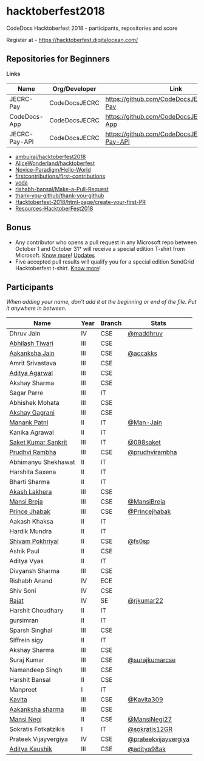 # hacktoberfest2018

CodeDocs Hacktoberfest 2018 - participants, repositories and score

Register at - https://hacktoberfest.digitalocean.com/

## Repositories for Beginners

**Links**

| Name | Org/Developer | Link | Topic |
| --- | --- | --- | --- |
| JECRC-Pay | CodeDocsJECRC | https://github.com/CodeDocsJECRC/JECRC-Pay | Android, Java |
| CodeDocs-App | CodeDocsJECRC | https://github.com/CodeDocsJECRC/CodeDocs-App | Android, Kotlin |
| JECRC-Pay-API | CodeDocsJECRC | https://github.com/CodeDocsJECRC/JECRC-Pay-API | Node.js, MongoDB |


* [ambujraj/hacktoberfest2018](https://github.com/ambujraj/hacktoberfest2018)
* [AliceWonderland/hacktoberfest](https://github.com/AliceWonderland/hacktoberfest)
* [Novice-Paradigm/Hello-World](https://github.com/Novice-Paradigm/Hello-World) 
* [firstcontributions/first-contributions](https://github.com/firstcontributions/first-contributions)
* [yoda](https://github.com/yoda-pa/yoda)
* [rishabh-bansal/Make-a-Pull-Request](https://github.com/rishabh-bansal/Make-a-Pull-Request)
* [thank-you-github/thank-you-github](https://github.com/thank-you-github/thank-you-github)
* [Hacktoberfest-2018/html-page/create-your-first-PR](https://github.com/abhilashk433/Hacktoberfest-2018)
* [Resources-HacktoberFest2018](https://github.com/fs0sp/Resources-HacktoberFest2018)
 
## Bonus
- Any contributor who opens a pull request in any Microsoft repo between October 1 and October 31* will receive a special edition T-shirt from Microsoft. [Know more](https://open.microsoft.com/2018/09/18/hacktoberfest-2018-microsoft/)! [Updates](https://open.microsoft.com/2018/09/30/join-hacktoberfest-2018-celebration-microsoft/) 
- Five accepted pull results will qualify you for a special edition SendGrid Hacktoberfest t-shirt. [Know more](https://sendgrid.com/blog/hacktoberfest-2018-has-arrived/?utm_medium=corp&utm_source=twitter&utm_content=blog)!



## Participants


*When adding your name, don't add it at the beginning or end of the file. Put it anywhere in between.*

| Name | Year | Branch | Stats |
| --- | --- | --- | --- |
| Dhruv Jain | IV | CSE | [@maddhruv](https://hacktoberfest.digitalocean.com/stats/maddhruv) |
| [Abhilash Tiwari](https://github.com/abhilashk433/) | III | CSE | |
| [Aakanksha Jain](https://github.com/accakks/) | III | CSE | [@accakks](https://hacktoberfest.digitalocean.com/stats/accakks) |
| Amrit Srivastava | III | CSE | |
| [Aditya Agarwal](https://github.com/aditya81070) | III | CSE |  |
| Akshay Sharma | III | CSE | |
| Sagar Parre | III | IT | |
| Abhishek Mohata | III | CSE | |
| [Akshay Gagrani](https://github.com/Akshaygagrani) | III | CSE | |
| [Manank Patni](https://github.com/Man-Jain) | II | IT | [@Man-Jain](https://hacktoberfest.digitalocean.com/stats/Man-Jain) |
| Kanika Agrawal | II | IT | |
| [Saket Kumar Sankrit](https://github.com/098saket) | III | IT | [@098saket](https://hacktoberfest.digitalocean.com/stats/098saket) | |
| [Prudhvi Rambha](https://github.com/prudhvirambha) | III | CSE | [@prudhvirambha](https://hacktoberfest.digitalocean.com/stats/prudhvirambha) | |
| Abhimanyu Shekhawat | II | IT | |
| Harshita Saxena | II | IT | |
| Bharti Sharma | II | IT | |
| [Akash Lakhera](https://github.com/akashlakhera) | III | CSE | |
| [Mansi Breja](https://github.com/MansiBreja) | III | CSE | [@MansiBreja](https://hacktoberfest.digitalocean.com/stats/MansiBreja) |
| [Prince Jhabak](https://github.com/Princejhabak/) | III | CSE | [@Princejhabak](https://hacktoberfest.digitalocean.com/stats/Princejhabak) |
| Aakash Khaksa | II | IT | |
| Hardik Mundra | II | IT | |
| [Shivam Pokhriyal](https://github.com/fs0sp) | II | CSE |[@fs0sp](https://hacktoberfest.digitalocean.com/stats/fs0sp) |
| Ashik Paul | II | CSE | |
| Aditya Vyas | II | IT | |
| Divyansh Sharma | III | CSE | |
| Rishabh Anand | IV | ECE | |
| Shiv Soni | IV | CSE | |
| [Rajat](https://github.com/rjkumar22) | IV | SE |[@rjkumar22](https://hacktoberfest.digitalocean.com/stats/rjkumar22) |
| Harshit Choudhary | II | IT | |
| gursimran | II | IT | |
| Sparsh Singhal | III | CSE | |
| Siffrein sigy | II | IT | |
| Akshay Sharma | III | CSE | |
| Suraj Kumar | III | CSE | [@surajkumarcse](https://hacktoberfest.digitalocean.com/stats/surajkumarcse) |
| Namandeep Singh | III | CSE | |
| Harshit Bansal | II | CSE | |
| Manpreet | I | IT | |
| [Kavita](https://github.com/Kavita309)| III | CSE | [@Kavita309](https://hacktoberfest.digitalocean.com/stats/Kavita309) |
|[Aakanksha sharma](https://github.com/1aakanksha)| III | CSE | |
| [Mansi Negi](https://github.com/MansiNegi27) | II | CSE | [@MansiNegi27](https://hacktoberfest.digitalocean.com/stats/MansiNegi27) |
| Sokratis Fotkatzikis | I | IT | [@sokratis12GR](https://hacktoberfest.digitalocean.com/stats/sokratis12GR) |
| Prateek Vijayvergiya | IV | CSE | [@prateekvijayvergiya](https://hacktoberfest.digitalocean.com/stats/prateekvijayvergiya) |
| [Aditya Kaushik](https://github.com/aditya98ak) | III | CSE | [@aditya98ak](https://hacktoberfest.digitalocean.com/stats/aditya98ak)|

